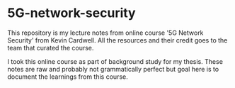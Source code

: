 # 5G-network-security
This repository is my lecture notes from online course '5G Network Security' from Kevin Cardwell. All the resources and their credit goes to the team that curated the course.

I took this online course as part of background study for my thesis. These notes are raw and probably not grammatically perfect but goal here is to document the learnings from this course.
